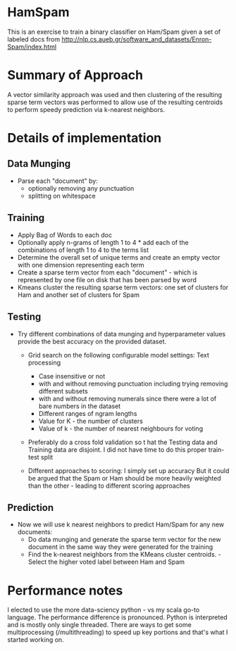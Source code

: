 # HamSpam

This is an exercise to train a binary classifier on Ham/Spam given a set of labeled docs from http://nlp.cs.aueb.gr/software_and_datasets/Enron-Spam/index.html

# Summary of Approach

A vector similarity approach was used and then clustering of the resulting sparse term vectors was performed to allow use of the resulting centroids to perform speedy prediction via k-nearest neighbors.

# Details of implementation

## Data Munging
* Parse each "document" by:
   * optionally removing any punctuation
   *  splitting on whitespace
## Training
* Apply Bag of Words to each doc
*  Optionally apply  n-grams of length 1 to 4
        * add each of the combinations of length 1 to 4 to the terms list
* Determine the overall set of unique terms and create an empty vector with one dimension representing each term
* Create a sparse term vector from each "document" - which is represented by one file on disk that has been parsed by word
* Kmeans cluster the resulting sparse term vectors:  one set of clusters for Ham and another set of clusters for Spam

## Testing
* Try different combinations of data munging and hyperparameter values provide the best accuracy on the provided dataset. 
    * Grid search on the following configurable model settings: 
        Text processing
         * Case insensitive or not
         *  with and without removing punctuation including trying removing different subsets
         * with and without removing numerals since there were a lot of bare numbers in the dataset
         *  Different ranges of ngram lengths
      * Value for K - the number of clusters
      * Value of k - the number of nearest neighbours for voting
          
     * Preferably do a cross fold validation so t hat the Testing data and Training data are disjoint.  I did not have time to do this proper train-test split
  * Different approaches to scoring:  I simply set up  accuracy  But it could be argued that the Spam or Ham should be more heavily weighted than the other - leading to different scoring approaches

## Prediction
* Now we will use k nearest neighbors to predict Ham/Spam for any new documents:
     -  Do data munging and generate the sparse term vector for the new document in the same way they were generated for the training
     -  Find the k-nearest neighbors from the KMeans cluster centroids. 
      - Select the higher voted label between Ham and Spam

# Performance notes

I elected to use the more data-sciency python - vs my scala go-to language.  The performance difference is pronounced.  Python is interpreted and is mostly only  single threaded. There are ways to get some multiprocessing (/multithreading)  to speed up key portions and that's what I started working on.
